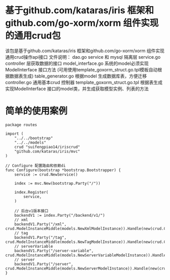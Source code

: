 # 基于github.com/kataras/iris 框架和github.com/go-xorm/xorm 组件实现的通用crud包
该包是基于github.com/kataras/iris 框架和github.com/go-xorm/xorm 组件实现通用crud操作api接口
文件说明：
dao.go service 和 mysql 隔离层
service.go controller 层获取数据的接口
model_interface.go  系统的model必须实现ModelInterface 接口方法 (可用使用template_goxorm_struct.go.tpl模板自动根据数据表生成)
table_generator.go 根据model 生成数据库表，方便迁移
controller.go 通用基本crud 控制器
template_goxorm_struct.go.tpl 根据表生成实现ModelInterface 接口的model类，并生成获取模型实例、列表的方法
# 简单的使用案例
```
package routes

import (
	"../../bootstrap"
    "../../models"
	crud "suifengpiao14/iriscrud"
	"github.com/kataras/iris/mvc"
)

// Configure 配置路由和依赖di
func Configure(bootstrap *bootstrap.Bootstrapper) {
	service := crud.NewService()

	index := mvc.New(bootstrap.Party("/"))

	index.Register(
		service,
	)

	// 后台v1版本接口
	backendV1 := index.Party("/backend/v1/")
	// xml
	backendV1.Party("/xml", crud.ModelInstanceMiddle(models.NewXmlModelInstance)).Handle(new(crud.Controller))
	// tag
	backendV1.Party("/tag", crud.ModelInstanceMiddle(models.NewTagModelInstance)).Handle(new(crud.Controller))
	// serverVariable
	backendV1.Party("/server-variable", crud.ModelInstanceMiddle(models.NewServerVariableModelInstance)).Handle(new(crud.Controller))
	// server
	backendV1.Party("/server", crud.ModelInstanceMiddle(models.NewServerModelInstance)).Handle(new(crud.Controller))
}
```
